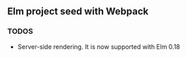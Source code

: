 ## Elm project seed with Webpack

### TODOS

  - Server-side rendering. It is now supported with Elm 0.18
